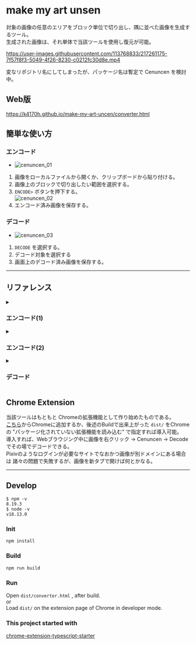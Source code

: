# make my art unsen
対象の画像の任意のエリアをブロック単位で切り出し、隅に並べた画像を生成するツール。  
生成された画像は、それ単体で当該ツールを使用し復元が可能。  

https://user-images.githubusercontent.com/113768833/217261175-7f57f8f3-5049-4f26-8230-c0212fc30d8e.mp4

変なリポジトリ名にしてしまったが、パッケージ名は暫定で Cenuncen を検討中。

## Web版
https://k4170h.github.io/make-my-art-uncen/converter.html  

## 簡単な使い方

### エンコード
- ![cenuncen_01](https://user-images.githubusercontent.com/113768833/217395728-e6e80d97-94b4-4168-a326-38c5996f6fe0.png)  
1. 画像をローカルファイルから開くか、クリップボードから貼り付ける。 
2. 画像上のブロックで切り出したい範囲を選択する。  
3. `ENCODE>` ボタンを押下する。  
  ![cenuncen_02](https://user-images.githubusercontent.com/113768833/217395761-d4f8b5e1-abea-4e54-a67c-e04fddce5e74.png)  
4. エンコード済み画像を保存する。

### デコード

- ![cenuncen_03](https://user-images.githubusercontent.com/113768833/217431856-6597937a-f075-45aa-b522-3a880a761991.png)
1. `DECODE` を選択する。
2. デコード対象を選択する
3. 画面上のデコード済み画像を保存する。

---

## リファレンス

<details><summary>

### エンコード(1)

</summary>

エンコード対象の画像の選択および、隠蔽範囲の選択を行う。  
範囲選択は、開いた画像に対してマウス操作(左クリックドラッグ)で指定する。  
ツール初期表示時は、このエンコード(1)画面が表示される。  
デコード目的でしか当該ツールを使わないのであれば、上述のURLに `?d=1` を付与し  
デコード画面を初期表示にできる。ブックマークURLに。  

* **Open Image**  
  エンコード対象の画像をファイルから開くか、クリップボードから貼り付ける。
* **Area Select Option**  
  隠蔽範囲に関するオプション。
  * **Grid size** : ブロックのサイズ
  * **Spacing** : ブロック間の間隔幅
* **Selected Area List**  
  選択済み隠蔽範囲の一覧を表示する。  
  取り消したい選択範囲は REMOVE を選択して削除できる。
* **ENCODE**  
  エンコード2へ。  

範囲の指定は、重ねることも可能。3回ずらして重ねれば隙間のない領域ができる。  
![cenuncen_overwrap](https://user-images.githubusercontent.com/113768833/216819613-b058ae94-25fe-46e9-ba1b-9413b4043ee2.png)

</details>

<details><summary>

### エンコード(2)

</summary>

エンコードした画像を表示する。  
本ツールでは エンコード(1)で指定した範囲をブロック単位で切り出し、隅に並べた画像を生成することをエンコードと呼称する。  
またエンコードされた画像には、隠蔽範囲やブロックの並び方についての情報が最下部にカラーバイトコードとして印字されている。  
ブロックには以下のような設定が可能で、設定を変更するたびに画像に反映される。  

* **Encode Setting**  
  隠蔽範囲から切り出したブロック群に対しての設定する。  
  * **Shuffle**  
    ブロックの順番を疑似ランダムにシャッフルする。  
  * **Rotate**  
    ブロックを疑似ランダムに回転する。  
  * **Negative**  
    ブロックを疑似ランダムに色反転する。  
  * **Contrast**  
    ブロックのコントラストを下げる。下げたことで空いた色の帯域を利用して、任意の色に近づけられる。  
    数値を低く設定すると、復元時に減色したような出来になる。(不可逆な劣化が起きる)  
    また、コントラストが低くなるとJPG保存時の劣化が激しくなる傾向にあり、デコード時の品質が下がる。（下図）  
    ![cenuncen_contrast](https://user-images.githubusercontent.com/113768833/216820015-c9b6591c-b127-4fc2-9e14-92a7fa4e3876.jpg)

  * **Key**  
    前述の "疑似ランダム" に使用する文字列（=ランダムシード）を指定する。  
    これを設定した画像はデコード時に当該Keyを入力しないと復元できなくなる。  
  * **Location**  
    ブロックの配置場所を指定する。  
  * **Fill Color**  
    塗りつぶす色を指定する。この色で塗りつぶした範囲は好きに加工してよい。
* **Save Image**  
  エンコードした画像（画面表示中の画像）を保存する。  
  エンコード済み画像をさらに編集する場合はクリップボードにコピーするか、PNGでの保存を推奨。
* **Try Decode**  
  表示中のエンコード済み画像について、お試しで リサイズ・Jpg保存 したていでデコードを行い、復元時にどのような画像になるか確認できる。

塗りつぶされた隠蔽範囲は、好きに編集してもデコード時に影響されない。  
以下のように、エンコード済み画像を差分絵みたいに再編集するのも一興。  
![cenuncen_reedit](https://user-images.githubusercontent.com/113768833/216824133-d221476e-295c-48c2-b46b-2b8d229870b6.png)  
(デコードするとサングラスが取れる というギミック)

</details>

<details><summary>

### デコード

</summary>

エンコード済み画像を復元する。  

* **Open Image**  
  デコード対象の画像をファイルから開くか、クリップボードから貼り付ける。

* **Decode Option**
  * **Clip**  
  ブロックやカラーバイトコードをデコード画像から除外する。
  * **Padding**  
  復元処理で、切り出し元にブロックを貼り付ける際にどれだけ余白を持って貼り付けるかを設定する。  
  Jpgで保存されたエンコード済み画像は、隣り合うブロック同士の影響でブロックの隅が劣化するため、  
  このような設定がある。
  * **Offset X/Y**  
  ブロックの貼り付け先をずらせる。  
  エンコード済み画像をさらにリサイズした画像は座標が端数とかで歪むのでこれで手動で調整する。
  * **Key**  
  画像がKey付きでエンコードされていた場合、ここにKeyを入力してデコードさせる。

リサイズされた画像でもデコードは可能だが、可能ならオリジナルサイズの画像を対象に行うことが望ましい。

</details>

## Chrome Extension
当該ツールはもともと Chromeの拡張機能として作り始めたものである。  
[こちら](https://chrome.google.com/webstore/detail/cenuncen/jfjppegphmhmmlehicbchefenbfmhikn)からChromeに追加するか、後述のBuildで出来上がった `dist/` をChromeの "パッケージ化されていない拡張機能を読み込む" で指定すれば導入可能。  
導入すれば、Webブラウジング中に画像を右クリック → Cenuncen → Decode でその場でデコードできる。  
Pixivのようなログインが必要なサイトでなおかつ画像が別ドメインにある場合は 諸々の問題で失敗するが、画像を新タブで開けば何とかなる。  


---

## Develop
```
$ npm -v
8.19.3
$ node -v
v18.13.0
```

### Init
```
npm install
```

### Build

```
npm run build
```

### Run

Open `dist/converter.html` , after build.  
or  
Load `dist/` on the extension page of Chrome in developer mode.

### This project started with

[chrome-extension-typescript-starter](https://github.com/chibat/chrome-extension-typescript-starter/)

